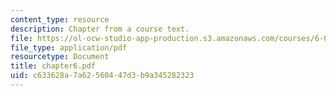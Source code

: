 ```yaml
---
content_type: resource
description: Chapter from a course text.
file: https://ol-ocw-studio-app-production.s3.amazonaws.com/courses/6-041-probabilistic-systems-analysis-and-applied-probability-spring-2006/c633628a7a62560447d3b9a345282323_chapter6.pdf
file_type: application/pdf
resourcetype: Document
title: chapter6.pdf
uid: c633628a-7a62-5604-47d3-b9a345282323
---
```

